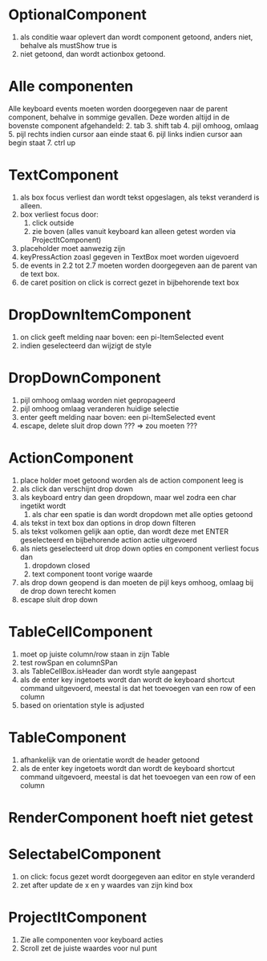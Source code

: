 # OptionalComponent

1. als conditie waar oplevert dan wordt component getoond, anders niet, behalve als mustShow true is
2. niet getoond, dan wordt actionbox getoond.

# Alle componenten
Alle keyboard events moeten worden doorgegeven naar de parent component, behalve in sommige gevallen.
Deze worden altijd in de bovenste component afgehandeld:
2. tab
3. shift tab
4. pijl omhoog, omlaag
5. pijl rechts indien cursor aan einde staat
6. pijl links indien cursor aan begin staat
7. ctrl up

# TextComponent

1. als box focus verliest dan wordt tekst opgeslagen, als tekst veranderd is alleen.
2. box verliest focus door:
   1. click outside
   2. zie boven (alles vanuit keyboard kan alleen getest worden via ProjectItComponent)
3. placeholder moet aanwezig zijn
4. keyPressAction zoasl gegeven in TextBox moet worden uigevoerd
5. de events in 2.2 tot 2.7 moeten worden doorgegeven aan de parent van de text box.
6. de caret position on click is correct gezet in bijbehorende text box



# DropDownItemComponent

1. on click geeft melding naar boven: een pi-ItemSelected event
2. indien geselecteerd dan wijzigt de style

# DropDownComponent

1. pijl omhoog omlaag worden niet gepropageerd
2. pijl omhoog omlaag veranderen huidige selectie
3. enter geeft melding naar boven: een pi-ItemSelected event
4. escape, delete sluit drop down ??? => zou moeten ???

# ActionComponent

1. place holder moet getoond worden als de action component leeg is
2. als click dan verschijnt drop down
3. als keyboard entry dan geen dropdown, maar wel zodra een char ingetikt wordt
   1. als char een spatie is dan wordt dropdown met alle opties getoond
4. als tekst in text box dan options in drop down filteren
5. als tekst volkomen gelijk aan optie, dan wordt deze met ENTER geselecteerd en bijbehorende
   action actie uitgevoerd
6. als niets geselecteerd uit drop down opties en component verliest focus dan
   1. dropdown closed
   2. text component toont vorige waarde
7. als drop down geopend is dan moeten de pijl keys omhoog, omlaag bij de drop down terecht komen
8. escape sluit drop down

# TableCellComponent

1. moet op juiste column/row staan in zijn Table
2. test rowSpan en columnSPan
3. als TableCellBox.isHeader dan wordt style aangepast
4. als de enter key ingetoets wordt dan wordt de keyboard shortcut command uitgevoerd,
   meestal is dat het toevoegen van een row of een column
5. based on orientation style is adjusted

# TableComponent

1. afhankelijk van de orientatie wordt de header getoond
2. als de enter key ingetoets wordt dan wordt de keyboard shortcut command uitgevoerd,
meestal is dat het toevoegen van een row of een column

# RenderComponent hoeft niet getest

# SelectabelComponent

1. on click: focus gezet wordt doorgegeven aan editor en style veranderd
2. zet after update de x en y waardes van zijn kind box

# ProjectItComponent

1. Zie alle componenten voor keyboard acties
2. Scroll zet de juiste waardes voor nul punt

